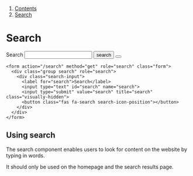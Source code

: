 <div class="breadcrumbs">
  <ol>
    <li><a href="/docs/core/contents">Contents</a></li>
    <li><a href="#">Search</a></li>
  </ol>
</div>

# Search

<form action="/search" method="get" role="search" class="form">
  <div class="group search" role="search">
    <div class="search-input">
      <label for="search">Search</label>
      <input type="text" id="search" name="search">
      <input type="submit" value="search" title="search" class="visually-hidden">
      <button class="fas fa-search search-icon-position"></button>
    </div>
  </div>
</form>

    <form action="/search" method="get" role="search" class="form">
      <div class="group search" role="search">
        <div class="search-input">
          <label for="search">Search</label>
          <input type="text" id="search" name="search">
          <input type="submit" value="search" title="search" class="visually-hidden">
          <button class="fas fa-search search-icon-position"></button>
        </div>
      </div>
    </form>


## Using search

The search component enables users to look for content on the website by typing in words.

It should only be used on the homepage and the search results page.
